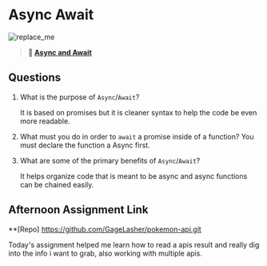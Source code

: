 # Async Await

![replace_me](https://codeworks.blob.core.windows.net/public/assets/img/illustrations/placeholder.svg)

> **📖 [Async and Await](https://codeworksacademy.com/fs-student-guide/resources/wk4/03-Async-Await)**

## Questions

1. What is the purpose of `Async`/`Await`?

    It is based on promises but it is cleaner syntax to help the code be even more readable.

2. What must you do in order to  `await` a promise inside of a function?
    You must declare the function a Async first.

3. What are some of the primary benefits of `Async`/`Await`?

    It helps organize code that is meant to be async and async functions can be chained easily.

## Afternoon Assignment Link

**[Repo] https://github.com/GageLasher/pokemon-api.git

Today's assignment helped me learn how to read a apis result and really dig into the info i want to grab, also working with multiple apis.